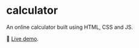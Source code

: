 # calculator
An online calculator built using HTML, CSS and JS.

🔗 [Live demo](https://adamd3.github.io/calculator/).